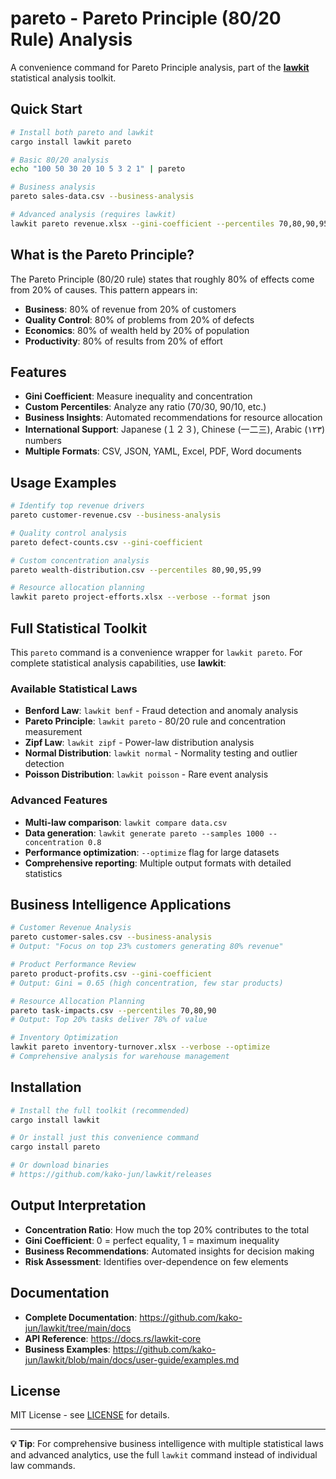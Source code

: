 # pareto - Pareto Principle (80/20 Rule) Analysis

A convenience command for Pareto Principle analysis, part of the [**lawkit**](https://github.com/kako-jun/lawkit) statistical analysis toolkit.

## Quick Start

```bash
# Install both pareto and lawkit
cargo install lawkit pareto

# Basic 80/20 analysis
echo "100 50 30 20 10 5 3 2 1" | pareto

# Business analysis
pareto sales-data.csv --business-analysis

# Advanced analysis (requires lawkit)
lawkit pareto revenue.xlsx --gini-coefficient --percentiles 70,80,90,95
```

## What is the Pareto Principle?

The Pareto Principle (80/20 rule) states that roughly 80% of effects come from 20% of causes. This pattern appears in:

- **Business**: 80% of revenue from 20% of customers
- **Quality Control**: 80% of problems from 20% of defects
- **Economics**: 80% of wealth held by 20% of population
- **Productivity**: 80% of results from 20% of effort

## Features

- **Gini Coefficient**: Measure inequality and concentration
- **Custom Percentiles**: Analyze any ratio (70/30, 90/10, etc.)
- **Business Insights**: Automated recommendations for resource allocation
- **International Support**: Japanese (１２３), Chinese (一二三), Arabic (١٢٣) numbers
- **Multiple Formats**: CSV, JSON, YAML, Excel, PDF, Word documents

## Usage Examples

```bash
# Identify top revenue drivers
pareto customer-revenue.csv --business-analysis

# Quality control analysis
pareto defect-counts.csv --gini-coefficient

# Custom concentration analysis
pareto wealth-distribution.csv --percentiles 80,90,95,99

# Resource allocation planning
lawkit pareto project-efforts.xlsx --verbose --format json
```

## Full Statistical Toolkit

This `pareto` command is a convenience wrapper for `lawkit pareto`. For complete statistical analysis capabilities, use **lawkit**:

### Available Statistical Laws
- **Benford Law**: `lawkit benf` - Fraud detection and anomaly analysis
- **Pareto Principle**: `lawkit pareto` - 80/20 rule and concentration measurement  
- **Zipf Law**: `lawkit zipf` - Power-law distribution analysis
- **Normal Distribution**: `lawkit normal` - Normality testing and outlier detection
- **Poisson Distribution**: `lawkit poisson` - Rare event analysis

### Advanced Features
- **Multi-law comparison**: `lawkit compare data.csv`
- **Data generation**: `lawkit generate pareto --samples 1000 --concentration 0.8`
- **Performance optimization**: `--optimize` flag for large datasets
- **Comprehensive reporting**: Multiple output formats with detailed statistics

## Business Intelligence Applications

```bash
# Customer Revenue Analysis
pareto customer-sales.csv --business-analysis
# Output: "Focus on top 23% customers generating 80% revenue"

# Product Performance Review
pareto product-profits.csv --gini-coefficient
# Output: Gini = 0.65 (high concentration, few star products)

# Resource Allocation Planning
pareto task-impacts.csv --percentiles 70,80,90
# Output: Top 20% tasks deliver 78% of value

# Inventory Optimization
lawkit pareto inventory-turnover.xlsx --verbose --optimize
# Comprehensive analysis for warehouse management
```

## Installation

```bash
# Install the full toolkit (recommended)
cargo install lawkit

# Or install just this convenience command
cargo install pareto

# Or download binaries
# https://github.com/kako-jun/lawkit/releases
```

## Output Interpretation

- **Concentration Ratio**: How much the top 20% contributes to the total
- **Gini Coefficient**: 0 = perfect equality, 1 = maximum inequality
- **Business Recommendations**: Automated insights for decision making
- **Risk Assessment**: Identifies over-dependence on few elements

## Documentation

- **Complete Documentation**: https://github.com/kako-jun/lawkit/tree/main/docs
- **API Reference**: https://docs.rs/lawkit-core
- **Business Examples**: https://github.com/kako-jun/lawkit/blob/main/docs/user-guide/examples.md

## License

MIT License - see [LICENSE](https://github.com/kako-jun/lawkit/blob/main/LICENSE) for details.

---

**💡 Tip**: For comprehensive business intelligence with multiple statistical laws and advanced analytics, use the full `lawkit` command instead of individual law commands.